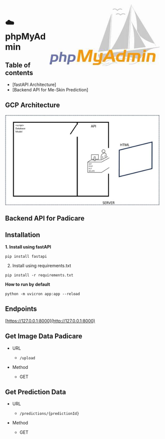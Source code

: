 <img src="https://github.com/YusufAgungPurwadi/Me-Skin/blob/main/Gambar%20Readme/phpMyAdmin.jpg" align="right" height=200>

# :cloud: phpMyAdmin

## Table of contents

- [fastAPI Architecture]
- [Backend API for Me-Skin Prediction]
  
## GCP Architecture
<img src= "https://github.com/YusufAgungPurwadi/Me-Skin/blob/main/Gambar%20Readme/Arsitekture%20fastAPI.jpg" align="center">

## Backend API for Padicare
## Installation
**1. Install using fastAPI**
```Terminal cmd
pip install fastapi
```

2. Install using requirements.txt
```Terminal cmd
pip install -r requirements.txt
```

**How to run by default**
```Terminal cmd
python -m uvicron app:app --reload
```

## Endpoints
[https://127.0.0.1:8000](http://127.0.0.1:8000)

## Get Image Data Padicare
- URL
    - `/upload`

- Method
    - GET


## Get Prediction Data
- URL
    - `/predictions/{predictionId}`

- Method
    - GET


